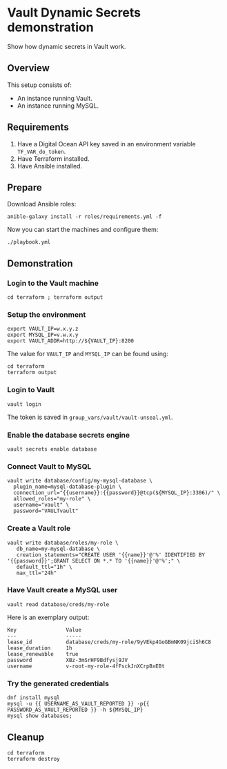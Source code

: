 # Vault Dynamic Secrets demonstration

Show how dynamic secrets in Vault work.

## Overview

This setup consists of:
- An instance running Vault.
- An instance running MySQL.

## Requirements

1. Have a Digital Ocean API key saved in an environment variable `TF_VAR_do_token`.
2. Have Terraform installed.
3. Have Ansible installed.

## Prepare

Download Ansible roles:

```shell
anible-galaxy install -r roles/requirements.yml -f
```

Now you can start the machines and configure them:

```shell
./playbook.yml
```

## Demonstration

### Login to the Vault machine

```shell
cd terraform ; terraform output
```

### Setup the environment

```shell
export VAULT_IP=w.x.y.z
export MYSQL_IP=v.w.x.y
export VAULT_ADDR=http://${VAULT_IP}:8200
```

The value for `VAULT_IP` and `MYSQL_IP` can be found using:

```shell
cd terraform
terraform output
```

### Login to Vault

```shell
vault login
```

The token is saved in `group_vars/vault/vault-unseal.yml`.

### Enable the database secrets engine

```shell
vault secrets enable database
```

### Connect Vault to MySQL

```shell
vault write database/config/my-mysql-database \
  plugin_name=mysql-database-plugin \
  connection_url="{{username}}:{{password}}@tcp(${MYSQL_IP}:3306)/" \
  allowed_roles="my-role" \
  username="vault" \
  password="VAULTvault"
 ```

 ### Create a Vault role

 ```shell
 vault write database/roles/my-role \
    db_name=my-mysql-database \
    creation_statements="CREATE USER '{{name}}'@'%' IDENTIFIED BY '{{password}}';GRANT SELECT ON *.* TO '{{name}}'@'%';" \
    default_ttl="1h" \
    max_ttl="24h"
```

### Have Vault create a MySQL user

```shell
vault read database/creds/my-role
```

Here is an exemplary output:

```text
Key                Value
---                -----
lease_id           database/creds/my-role/9yVEkp4GoGBmNK09jciSh6C8
lease_duration     1h
lease_renewable    true
password           XBz-3mSrHF9Bdfysj9JV
username           v-root-my-role-4fFsckJnXCrpBxEBt
```

### Try the generated credentials

```shell
dnf install mysql
mysql -u {{ USERNAME_AS_VAULT_REPORTED }} -p{{ PASSWORD_AS_VAULT_REPORTED }} -h ${MYSQL_IP}
mysql show databases;
```

## Cleanup

```shell
cd terraform
terraform destroy
```
